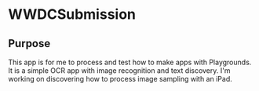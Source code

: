 # WWDCSubmission

## Purpose

This app is for me to process and test how to make apps with Playgrounds. It is a simple OCR app with image recognition and text discovery. I'm working on discovering how to process image sampling with an iPad.
